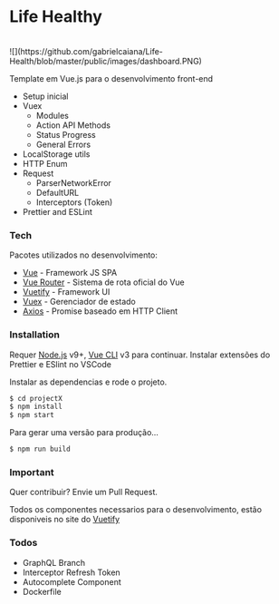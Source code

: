 # Life Healthy

<br>
![](https://github.com/gabrielcaiana/Life-Health/blob/master/public/images/dashboard.PNG)
<br>

Template em Vue.js para o desenvolvimento front-end

- Setup inicial
- Vuex
  - Modules
  - Action API Methods
  - Status Progress
  - General Errors
- LocalStorage utils
- HTTP Enum
- Request
  - ParserNetworkError
  - DefaultURL
  - Interceptors (Token)
- Prettier and ESLint

### Tech

Pacotes utilizados no desenvolvimento:

- [Vue] - Framework JS SPA
- [Vue Router] - Sistema de rota oficial do Vue
- [Vuetify] - Framework UI
- [Vuex] - Gerenciador de estado
- [Axios] - Promise baseado em HTTP Client

### Installation

Requer [Node.js](https://nodejs.org/) v9+, [Vue CLI](https://vuejs.org/) v3 para continuar.
Instalar extensões do Prettier e ESlint no VSCode

Instalar as dependencias e rode o projeto.

```sh
$ cd projectX
$ npm install
$ npm start
```

Para gerar uma versão para produção...

```sh
$ npm run build
```

### Important

Quer contribuir? Envie um Pull Request.

Todos os componentes necessarios para o desenvolvimento, estão disponiveis no site do [Vuetify](https://vuetifyjs.com/pt-BR/)

### Todos

- GraphQL Branch
- Interceptor Refresh Token
- Autocomplete Component
- Dockerfile

[vue router]: https://router.vuejs.org/
[vuetify]: https://vuetifyjs.com/pt-BR/
[vuex]: https://vuex.vuejs.org/
[vue]: https://vuejs.org/
[axios]: https://github.com/axios/axios

